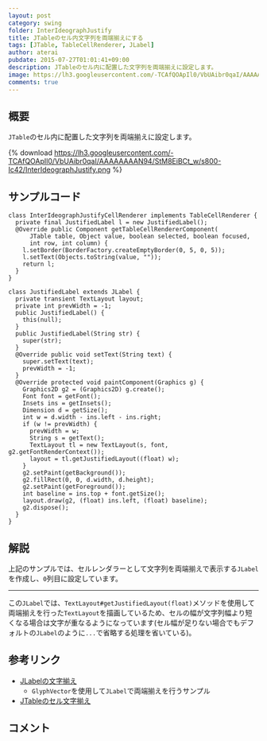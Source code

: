 ```yaml
---
layout: post
category: swing
folder: InterIdeographJustify
title: JTableのセル内文字列を両端揃えにする
tags: [JTable, TableCellRenderer, JLabel]
author: aterai
pubdate: 2015-07-27T01:01:41+09:00
description: JTableのセル内に配置した文字列を両端揃えに設定します。
image: https://lh3.googleusercontent.com/-TCAfQOApIl0/VbUAibr0qaI/AAAAAAAAN94/StM8EiBCt_w/s800-Ic42/InterIdeographJustify.png
comments: true
---
```

## 概要
`JTable`のセル内に配置した文字列を両端揃えに設定します。

{% download https://lh3.googleusercontent.com/-TCAfQOApIl0/VbUAibr0qaI/AAAAAAAAN94/StM8EiBCt_w/s800-Ic42/InterIdeographJustify.png %}

## サンプルコード
<pre class="prettyprint"><code>class InterIdeographJustifyCellRenderer implements TableCellRenderer {
  private final JustifiedLabel l = new JustifiedLabel();
  @Override public Component getTableCellRendererComponent(
      JTable table, Object value, boolean selected, boolean focused,
      int row, int column) {
    l.setBorder(BorderFactory.createEmptyBorder(0, 5, 0, 5));
    l.setText(Objects.toString(value, ""));
    return l;
  }
}

class JustifiedLabel extends JLabel {
  private transient TextLayout layout;
  private int prevWidth = -1;
  public JustifiedLabel() {
    this(null);
  }
  public JustifiedLabel(String str) {
    super(str);
  }
  @Override public void setText(String text) {
    super.setText(text);
    prevWidth = -1;
  }
  @Override protected void paintComponent(Graphics g) {
    Graphics2D g2 = (Graphics2D) g.create();
    Font font = getFont();
    Insets ins = getInsets();
    Dimension d = getSize();
    int w = d.width - ins.left - ins.right;
    if (w != prevWidth) {
      prevWidth = w;
      String s = getText();
      TextLayout tl = new TextLayout(s, font, g2.getFontRenderContext());
      layout = tl.getJustifiedLayout((float) w);
    }
    g2.setPaint(getBackground());
    g2.fillRect(0, 0, d.width, d.height);
    g2.setPaint(getForeground());
    int baseline = ins.top + font.getSize();
    layout.draw(g2, (float) ins.left, (float) baseline);
    g2.dispose();
  }
}
</code></pre>

## 解説
上記のサンプルでは、セルレンダラーとして文字列を両端揃えで表示する`JLabel`を作成し、`0`列目に設定しています。

- - - -
この`JLabel`では、`TextLayout#getJustifiedLayout(float)`メソッドを使用して両端揃えを行った`TextLayout`を描画しているため、セルの幅が文字列幅より短くなる場合は文字が重なるようになっています(セル幅が足りない場合でもデフォルトの`JLabel`のように`...`で省略する処理を省いている)。

## 参考リンク
- [JLabelの文字揃え](http://ateraimemo.com/Swing/JustifiedLabel.html)
    - `GlyphVector`を使用して`JLabel`で両端揃えを行うサンプル
- [JTableのセル文字揃え](http://ateraimemo.com/Swing/CellTextAlignment.html)

<!-- dummy comment line for breaking list -->

## コメント
